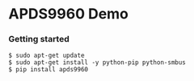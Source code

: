 # APDS9960 Demo
### Getting started
```
$ sudo apt-get update
$ sudo apt-get install -y python-pip python-smbus
$ pip install apds9960
```
